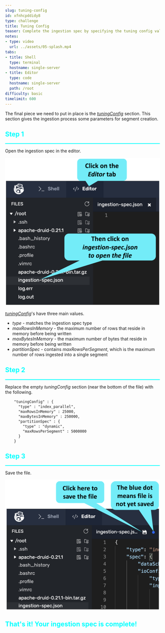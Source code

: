 ```yaml
---
slug: tuning-config
id: xfnhcpddidy8
type: challenge
title: Tuning Config
teaser: Complete the ingestion spec by specifying the tuning config values
notes:
- type: video
  url: ../assets/05-splash.mp4
tabs:
- title: Shell
  type: terminal
  hostname: single-server
- title: Editor
  type: code
  hostname: single-server
  path: /root
difficulty: basic
timelimit: 600
---
```

The final piece we need to put in place is the [_tuningConfig_](https://druid.apache.org/docs/latest/ingestion/index.html#tuningconfig) section.
This section gives the ingestion process some parameters for segment creation.

<h2 style="color:cyan">Step 1</h2><hr style="color:cyan;background-color:cyan;height:2px">

Open the ingestion spec in the editor.

<a href="#img-1">
  <img alt="Open the editor" src="../assets/OpenSpec.png" />
</a>

<a href="#" class="lightbox" id="img-1">
  <img alt="Open the editor" src="../assets/OpenSpec.png" />
</a>

[_tuningConfig_](https://druid.apache.org/docs/latest/ingestion/index.html#tuningconfig)'s have three main values.
- _type_ - matches the ingestion spec type
- _maxRowsInMemory_ - the maximum number of rows that reside in memory before being written
- _maxBytesInMemory_ - the maximum number of bytes that reside in memory before being written
- _partitionSpec_ - contains _maxRowsPerSegment_, which is the maximum number of rows ingested into a single segment

<h2 style="color:cyan">Step 2</h2><hr style="color:cyan;background-color:cyan;height:2px">

Replace the empty _tuningConfig_ section (near the bottom of the file) with the following.

```
    "tuningConfig" : {
      "type" : "index_parallel",
      "maxRowsInMemory" : 25000,
      "maxBytesInMemory" : 250000,
      "partitionSpec" : {
        "type" : "dynamic",
        "maxRowsPerSegment" : 5000000
      }
    }
```

<h2 style="color:cyan">Step 3</h2><hr style="color:cyan;background-color:cyan;height:2px">

Save the file.

<a href="#img-3">
  <img alt="Save the file" src="../assets/SaveFile.png" />
</a>

<a href="#" class="lightbox" id="img-3">
  <img alt="Save the file" src="../assets/SaveFile.png" />
</a>

<h2 style="color:cyan">That's it! Your ingestion spec is complete!</h2>

<style type="text/css" rel="stylesheet">
.lightbox { display: none; position: fixed; justify-content: center; align-items: center; z-index: 999; top: 0; left: 0; right: 0; bottom: 0; padding: 1rem; background: rgba(0, 0, 0, 0.8); }
.lightbox:target { display: flex; }
.lightbox img { max-height: 100% }
.thumbnail:hover {
    position:fixed;
    top:-25px;
    left:-35px;
    width:500px;
    height:auto;
    display:block;
    z-index:999;
}
</style>
